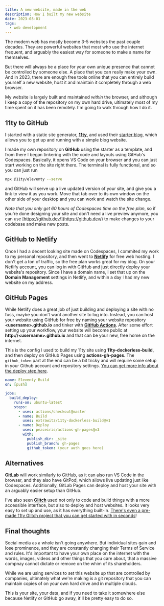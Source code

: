 ```yaml
---
title: A new website, made in the web
description: How I built my new website
date: 2023-03-01
tags:
  - web development
---
```


The modern web has mostly become 3-5 websites the past couple decades. They are powerful websites that most who use the internet frequent, and arguably the easiest way for someone to make a name for themselves.

But there will always be a place for your own unique presence that cannot be controlled by someone else. A place that you can really make your own. And in 2023, there are enough free tools online that you can entirely build yourself a new website, host it and maintain it completely through a web browser.

My website is largely built and maintained *within* the browser, and although I keep a copy of the repository on my own hard drive, ultimately most of my time spent on it has been remotely. I'm going to walk through how I do it.

## 11ty to GitHub

I started with a static site generator, **[11ty](https://www.11ty.dev/)**, and used their [starter blog](https://github.com/11ty/eleventy-base-blog), which allows you to get up and running with a simple blog website.

I made my own repository on **GitHub** using the starter as a template, and from there I began tinkering with the code and layouts using GitHub's Codespaces. Basically, it opens VS Code on your browser and you can just start working on the site right there. The terminal is fully functional, and so you can just run

```bash
npx @11ty/eleventy --serve
```

and GitHub will serve up a live updated version of your site, and give you a link to view it as you work. Move that tab over to its own window on the other side of your desktop and you can work and watch the site change.

*Note that you only get 60 hours of Codespaces time on the free plan*, so if you're done designing your site and don't need a live preview anymore, you can use [https://github.dev/](https://github.dev/) to make changes to your codebase and make new posts.

## GitHub to Netlify

Once I had a decent looking site made on Codespaces, I commited my work to my personal repository, and then went to **[Netlify](https://www.netlify.com/)** for free web hosting. I don't get a ton of traffic, so the free plan works great for my blog. On your Netlify account, you can log in with GitHub and just directly deploy your website's repository. Since I have a domain name, I set that up on the **Domain Management** settings in Netlify, and within a day I had my new website on my address.

## GitHub Pages

While Netlify does a great job of just building and deploying a site with no fuss, maybe you don't want another site to log into. Instead, you can host your website using GitHub for free by naming your website repository **\<username\>.github.io** and tinker with [**GitHub Actions**](https://docs.github.com/en/actions). After some effort setting up your workflow, your website will become public at **http://\<username\>.github.io** and that can be your new, free home on the internet.

This is the config I used to build my 11ty site using **11ty-dockerless-build**, and then deploy on GitHub Pages using **actions-gh-pages**. The `github_token` part at the end can be a bit tricky and will require some setup in your Github account and repository settings. [You can get more info about the deploy step here](https://github.com/peaceiris/actions-gh-pages).

```yml
name: Eleventy Build
on: [push]

jobs:
  build_deploy:
    runs-on: ubuntu-latest
    steps:
      - uses: actions/checkout@master
      - name: Build
        uses: extrawitz/11ty-dockerless-build@v1
      - name: Deploy
        uses: peaceiris/actions-gh-pages@v3
        with:
          publish_dir: _site
          publish_branch: gh-pages
          github_token: (your auth goes here)
```

## Alternatives

**[GitLab](https://gitlab.com/)** will work similarly to GitHub, as it can also run VS Code in the browser, and they also have GitPod, which allows live updating just like Codespaces. Additionally, GitLab Pages can deploy and host your site with an arguably easier setup than GitHub.

I've also seen **[Glitch](https://glitch.com/)** used not only to code and build things with a more accessible interface, but also to deploy and host websites. It looks very easy to set up and use, as it has everything built-in. [There's even a pre-made 11ty Glitch project that you can get started with in seconds](https://glitch-hello-eleventy.glitch.me/)!

## Final thoughts

Social media as a whole isn't going anywhere. But individual sites gain and lose prominence, and they are constantly changing their Terms of Service and rules. It's important to have your own place on the internet with the words, images, videos and other things that you care about, that a massive compnay cannot dictate or remove on the whim of its shareholders.

While we are using services to set this website up that are controlled by companies, ultimately what we're making is a git repository that you can maintain copies of on your own hard drive and in multiple clouds.

This is your site, your data, and if you need to take it somewhere else because Netlify or GitHub go away, it'll be pretty easy to do so.
